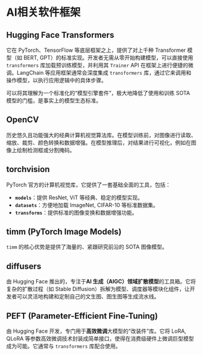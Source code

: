 # AI相关软件框架

## Hugging Face Transformers

它在 PyTorch、TensorFlow 等底层框架之上，提供了对上千种 Transformer 模型（如 BERT, GPT）的标准实现。开发者无需从零开始构建模型，可以直接使用 `transformers` 库加载预训练模型，并利用其 `Trainer` API 在框架上进行便捷的微调。LangChain 等应用框架通常会深度集成 `transformers` 库，通过它来调用和操作模型，以执行应用逻辑中的具体步骤。

可以将其理解为一个标准化的“模型引擎套件”，极大地降低了使用和训练 SOTA 模型的门槛，是事实上的模型生态标准。

## OpenCV

历史悠久且功能强大的经典计算机视觉算法库。在模型训练前，对图像进行读取、缩放、裁剪、颜色转换和数据增强。在模型推理后，对结果进行可视化，例如在图像上绘制检测框或分割掩码。

## torchvision

PyTorch 官方的计算机视觉库，它提供了一套基础全面的工具，包括：
-   **`models`**：提供 ResNet, ViT 等经典、稳定的模型实现。
-   **`datasets`**：方便地加载 ImageNet, CIFAR-10 等标准数据集。
-   **`transforms`**：提供标准的图像变换和数据增强功能。

## timm (PyTorch Image Models)

`timm` 的核心优势是提供了海量的、紧跟研究前沿的 SOTA 图像模型。

## diffusers

由 Hugging Face 推出的，专注于**AI 生成（AIGC）领域扩散模型**的工具箱。它将复杂的扩散过程（如 Stable Diffusion）拆解为模型、调度器等模块化组件，让开发者可以灵活地构建和定制自己的文生图、图生图等生成流水线。

## PEFT (Parameter-Efficient Fine-Tuning)

由 Hugging Face 开发，专门用于**高效微调**大模型的“改装件”库。它将 LoRA, QLoRA 等参数高效微调技术封装成简单接口，使得在消费级硬件上微调巨型模型成为可能。它通常与 `transformers` 库配合使用。
